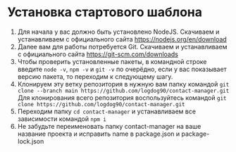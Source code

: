 # Установка стартового шаблона
1. Для начала у вас должно быть установлено NodeJS. Скачиваем и устанавливаем с официального сайта https://nodejs.org/en/download
2. Далее вам для работы потребуется Git. Скачиваем и устанавливаем с официального сайта https://git-scm.com/downloads
3. Чтобы проверить установленные пакеты, в командной строке введите `node -v`, `npm -v` и `git -v` по очерёдно, если у вас показывает версию пакета, то переходим к следующему шагу.
4. Клонируем эту ветку репозитория в нужную вам папку командой `git clone --branch main https://github.com/logdog90/contact-manager.git` 
Для клонирования всего репозитория воспользуйтесь командой `git clone https://github.com/logdog90/contact-manager.git`
5. Переходим папку `cd contact-manager` и устанавливаем все зависимости командой `npm i`
6. Не забудьте переименовать папку contact-manager на ваше название проекта и исправить name в package.json и package-lock.json
